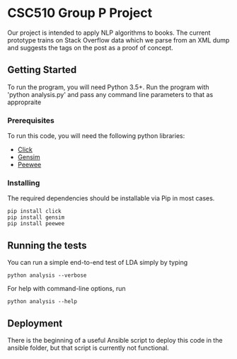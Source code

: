 # CSC510 Group P Project

Our project is intended to apply NLP algorithms to books.  The current
prototype trains on Stack Overflow data which we parse from an XML
dump and suggests the tags on the post as a proof of concept.

## Getting Started

To run the program, you will need Python 3.5+.  Run the program with
'python analysis.py' and pass any command line parameters to that as appropraite
### Prerequisites

To run this code, you will need the following python libraries:
* [Click ](http://click.pocoo.org/5/)
* [Gensim](https://radimrehurek.com/gensim/)
* [Peewee](http://docs.peewee-orm.com/en/latest/)

### Installing

The required dependencies should be installable via Pip in most
cases.  
```
pip install click
pip install gensim
pip install peewee
```

## Running the tests

You can run a simple end-to-end test of LDA simply by typing 
```
python analysis --verbose
```

For help with command-line options, run 
```
python analysis --help
```

## Deployment

There is the beginning of a useful Ansible script to deploy this code
in the ansible folder, but that script is currently not functional.
